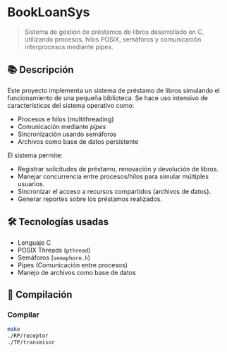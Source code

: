 # BookLoanSys

> Sistema de gestión de préstamos de libros desarrollado en C, utilizando procesos, hilos POSIX, semáforos y comunicación interprocesos mediante pipes.

## 📚 Descripción

Este proyecto implementa un sistema de préstamo de libros simulando el funcionamiento de una pequeña biblioteca. Se hace uso intensivo de características del sistema operativo como:

- Procesos e hilos (multithreading)
- Comunicación mediante *pipes*
- Sincronización usando semáforos
- Archivos como base de datos persistente

El sistema permite:
- Registrar solicitudes de préstamo, renovación y devolución de libros.
- Manejar concurrencia entre procesos/hilos para simular múltiples usuarios.
- Sincronizar el acceso a recursos compartidos (archivos de datos).
- Generar reportes sobre los préstamos realizados.

## 🛠️ Tecnologías usadas

- Lenguaje C
- POSIX Threads (`pthread`)
- Semáforos (`semaphore.h`)
- Pipes (Comunicación entre procesos)
- Manejo de archivos como base de datos


## 🧪 Compilación

### Compilar
```bash
make
./RP/receptor
./TP/transmisor


